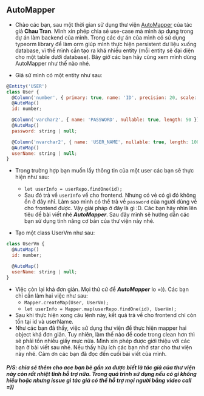 ## AutoMapper

- Chào các bạn, sau một thời gian sử dụng thư viện [AutoMapper](https://github.com/nartc/mapper) của tác giả **Chau Tran**. Mình xin phép chia sẻ use-case mà mình áp dụng trong dự án làm backend của mình. Trong các dự án của mình có sử dụng typeorm library để làm orm giúp mình thực hiện persistent dư liệu xuống database, vì thế mình cần tạo ra khá nhiều entity (mỗi entity sẽ đại diện cho một table dưới database). Bây giờ các bạn hãy cùng xem mình dùng AutoMapper như thế nào nhé.

* Giả sử mình có một entity như sau:

```javascript
@Entity('USER')
class User {
  @Column('number', { primary: true, name: 'ID', precision: 20, scale: 0 })
  @AutoMap()
  id: number;

  @Column('varchar2', { name: 'PASSWORD', nullable: true, length: 50 })
  @AutoMap()
  password: string | null;

  @Column('nvarchar2', { name: 'USER_NAME', nullable: true, length: 100 })
  @AutoMap()
  userName: string | null;
}
```

* Trong trường hợp bạn muốn lấy thông tin của một user các bạn sẽ thực hiện như sau: 
  * `let userInfo = userRepo.findOne(id);`
  * Sau đó trả về `userInfo` về cho frontend. Nhưng có vẻ có gì đó không ổn ở đây nhỉ. Làm sao mình có thể trả về `password` của người dùng về cho frontend được. Vậy giải pháp ở đây là gì :D. Các bạn hãy nhìn lên tiêu đề bài viết nhé ***AutoMapper***. Sau đây mình sẽ hướng dẫn các bạn sử dụng tính năng cơ bản của thư viện này nhé.

* Tạo một class UserVm như sau:

```javascript
class UserVm {
  @AutoMap()
  id: number;

  @AutoMap()
  userName: string | null;
}
```

* Việc còn lại khá đơn giản. Mọi thứ cứ để ***AutoMapper*** lo =)). Các bạn chỉ cần làm hai việc như sau:
  *  `Mapper.createMap(User, UserVm);` 
  *  `let userInfo = Mapper.map(userRepo.findOne(id), UserVm);`
* Sau khi thực hiện xong câu lệnh này, kết quả trả về cho frontend chỉ còn tồn tại id và userName.
* Như các bạn đã thấy, việc sử dụng thư viện để thực hiện mapper hai object khá đơn giản. Tuy nhiên, làm thế nào để code trong clean hơn thì sẽ phải tốn nhiều giấy mực nữa. Mình xin phép được giới thiệu với các bạn ở bài viết sau nhé. Nếu thấy hữu ích các bạn nhớ star cho thư viện này nhé. Cảm ơn các bạn đã đọc đến cuối bài viết của mình.

##### P/S: chia sẻ thêm cho ace bạn bè gần xa được biết là tác giả của thư viện này còn rất nhiệt tình hỗ trợ nữa. Trong quá trình sử dụng nếu có gì không hiểu hoặc nhưng issue gì tác giả có thể hỗ trợ mọi người bằng video call =))
